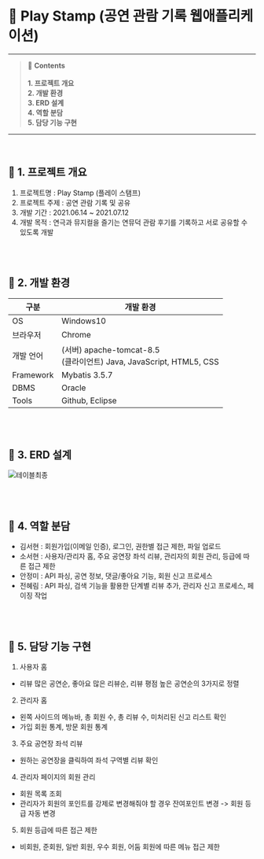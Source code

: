 # 📝 Play Stamp (공연 관람 기록 웹애플리케이션)
---
> 🔎 **Contents**<br><br>
**1. 프로젝트 개요**<br>
**2. 개발 환경**<br>
**3. ERD 설계**<br>
**4. 역할 분담**<br>
**5. 담당 기능 구현**<br>
---
<br>

## 📌 1. 프로젝트 개요
1. 프로젝트명 : Play Stamp (플레이 스탬프)
2. 프로젝트 주제 : 공연 관람 기록 및 공유
3. 개발 기간 : 2021.06.14 ~ 2021.07.12
4. 개발 목적 : 연극과 뮤지컬을 즐기는 연뮤덕 관람 후기를 기록하고 서로 공유할 수 있도록 개발

<br><br>

## 📌 2. 개발 환경
구분|개발 환경|
---|---|
OS|Windows10|
브라우저|Chrome|
개발 언어| (서버) apache-tomcat-8.5 <br> (클라이언트) Java, JavaScript, HTML5, CSS|
Framework|Mybatis 3.5.7|
DBMS|Oracle|
Tools|Github, Eclipse|

<br><br>

## 📌 3. ERD 설계
![테이블최종](https://user-images.githubusercontent.com/75024035/147765739-fec0cad7-cbde-4e14-b173-82bd1b95b787.png)

<br><br>

## 📌 4. 역할 분담
+ 김서현 : 회원가입(이메일 인증), 로그인, 권한별 접근 제한, 파일 업로드 
+ 소서현 : 사용자/관리자 홈, 주요 공연장 좌석 리뷰, 관리자의 회원 관리, 등급에 따른 접근 제한
+ 안정미 : API 파싱, 공연 정보, 댓글/좋아요 기능, 회원 신고 프로세스
+ 전혜림 : API 파싱, 검색 기능을 활용한 단계별 리뷰 추가, 관리자 신고 프로세스, 페이징 작업

<br><br>

## 📌 5. 담당 기능 구현
1. 사용자 홈
  + 리뷰 많은 공연순, 좋아요 많은 리뷰순, 리뷰 평점 높은 공연순의 3가지로 정렬


2. 관리자 홈 
  + 왼쪽 사이드의 메뉴바, 총 회원 수, 총 리뷰 수, 미처리된 신고 리스트 확인
  + 가입 회원 통계, 방문 회원 통계

3. 주요 공연장 좌석 리뷰
  + 원하는 공연장을 클릭하여 좌석 구역별 리뷰 확인

4. 관리자 페이지의 회원 관리
  + 회원 목록 조회
  + 관리자가 회원의 포인트를 강제로 변경해줘야 할 경우 잔여포인트 변경 -> 회원 등급 자동 변경

5. 회원 등급에 따른 접근 제한
  + 비회원, 준회원, 일반 회원, 우수 회원, 어둠 회원에 따른 메뉴 접근 제한
